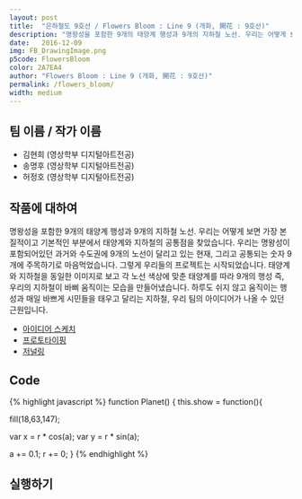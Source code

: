 ```yaml
---
layout: post
title:  "은하철도 9호선 / Flowers Bloom : Line 9 (개화, 開花 : 9호선)"
description: "명왕성을 포함한 9개의 태양계 행성과 9개의 지하철 노선. 우리는 어떻게 보면 가장 본질적이고 기본적인 부분에서 태양계와 지하철의 공통점을 찾았습니다. 우리는 명왕성이 포함되어있던 과거와 수도권에 9개의 노선이 달리고 있는 현재, 그리고 공통되는 숫자 9개에 주목하기로 마음먹었습니다. 그렇게 우리들의 프로젝트는 시작되었습니다. 태양계와 지하철을 동일한 이미지로 보고 각 노선 색상에 맞춘 태양계를 따라 9개의 행성 즉, 우리의 지하철이 바삐 움직이는 모습을 만들어냈습니다. 하루도 쉬지 않고 움직이는 행성과 매일 바쁘게 시민들을 태우고 달리는 지하철, 우리 팀의 아이디어가 나올 수 있던 근원입니다. "
date:   2016-12-09
img: FB_DrawingImage.png
p5code: FlowersBloom
color: 2A7EA4
author: "Flowers Bloom : Line 9 (개화, 開花 : 9호선)"
permalink: /flowers_bloom/
width: medium
---
```

## 팀 이름 / 작가 이름
- 김현희 (영상학부 디지털아트전공)
- 송명후 (영상학부 디지털아트전공)
- 허정호 (영상학부 디지털아트전공)


## 작품에 대하여
명왕성을 포함한 9개의 태양계 행성과 9개의 지하철 노선. 우리는 어떻게 보면 가장 본질적이고 기본적인 부분에서 태양계와 지하철의 공통점을 찾았습니다. 우리는 명왕성이 포함되어있던 과거와 수도권에 9개의 노선이 달리고 있는 현재, 그리고 공통되는 숫자 9개에 주목하기로 마음먹었습니다. 그렇게 우리들의 프로젝트는 시작되었습니다. 태양계와 지하철을 동일한 이미지로 보고 각 노선 색상에 맞춘 태양계를 따라 9개의 행성 즉, 우리의 지하철이 바삐 움직이는 모습을 만들어냈습니다. 하루도 쉬지 않고 움직이는 행성과 매일 바쁘게 시민들을 태우고 달리는 지하철, 우리 팀의 아이디어가 나올 수 있던 근원입니다.

<!-- <blockquote>
특히 시를 쓸 때에는

이렇게 강조 구문을 만들 수 있습니다.
</blockquote> -->

-  [아이디어 스케치](https://goo.gl/kiuTw8)
-  [프로토타이핑](https://goo.gl/XtpMmb)
-  [저널링](https://goo.gl/rX7wC0)

## Code
{% highlight javascript %}
function Planet() {
  this.show = function(){

  fill(18,63,147);

  var x = r * cos(a);
  var y = r * sin(a);

  a += 0.1;
  r += 0;
}
{% endhighlight %}



## 실행하기
